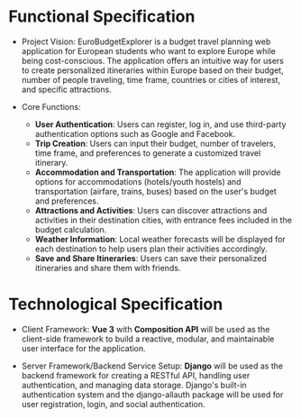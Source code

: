 # Functional Specification
* Project Vision: 
EuroBudgetExplorer is a budget travel planning web application for European students who want to explore Europe while being cost-conscious. The application offers an intuitive way for users to create personalized itineraries within Europe based on their budget, number of people traveling, time frame, countries or cities of interest, and specific attractions.

* Core Functions:
  * **User Authentication**: Users can register, log in, and use third-party authentication options such as Google and Facebook.
  * **Trip Creation**: Users can input their budget, number of travelers, time frame, and preferences to generate a customized travel itinerary.
  * **Accommodation and Transportation**: The application will provide options for accommodations (hotels/youth hostels) and transportation (airfare, trains, buses) based on the user's budget and preferences.
  * **Attractions and Activities**: Users can discover attractions and activities in their destination cities, with entrance fees included in the budget calculation.
  * **Weather Information**: Local weather forecasts will be displayed for each destination to help users plan their activities accordingly.
  * **Save and Share Itineraries**: Users can save their personalized itineraries and share them with friends.
# Technological Specification
* Client Framework: **Vue 3** with **Composition API** will be used as the client-side framework to build a reactive, modular, and maintainable user interface for the application.

* Server Framework/Backend Service Setup: 
 **Django** will be used as the backend framework for creating a RESTful API, handling user authentication, and managing data storage. Django's built-in authentication system and the django-allauth package will be used for user registration, login, and social authentication.
